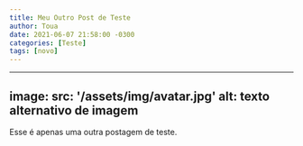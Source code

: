 ```yaml
---
title: Meu Outro Post de Teste
author: Toua
date: 2021-06-07 21:58:00 -0300
categories: [Teste]
tags: [novo]
---
```


---
image:
  src: '/assets/img/avatar.jpg'
  alt: texto alternativo de imagem
---


Esse é apenas uma  outra postagem de teste.